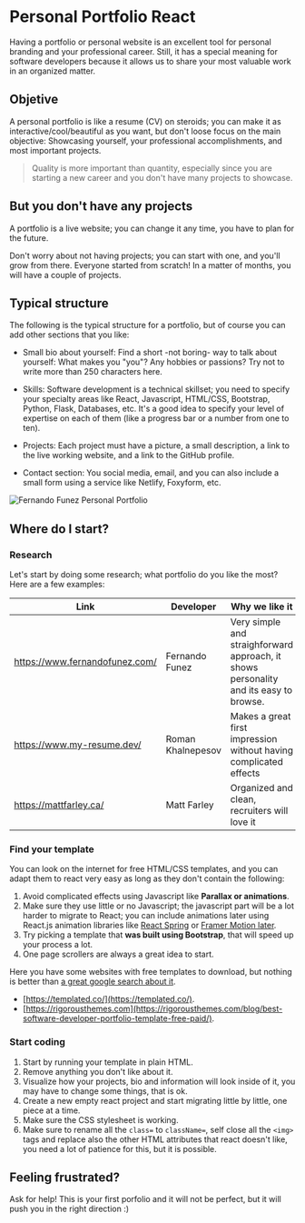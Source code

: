 # Personal Portfolio React

Having a portfolio or personal website is an excellent tool for personal branding and your professional career. Still, it has a special meaning for software developers because it allows us to share your most valuable work in an organized matter.

## Objetive

A personal portfolio is like a resume (CV) on steroids; you can make it as interactive/cool/beautiful as you want, but don't loose focus on the main objective: Showcasing yourself, your professional accomplishments, and most important projects.

> Quality is more important than quantity, especially since you are starting a new career and you don't have many projects to showcase.

## But you don't have any projects

A portfolio is a live website; you can change it any time, you have to plan for the future. 

Don't worry about not having projects; you can start with one, and you'll grow from there. Everyone started from scratch! In a matter of months, you will have a couple of projects.

## Typical structure

The following is the typical structure for a portfolio, but of course you can add other sections that you like:

- Small bio about yourself: Find a short -not boring- way to talk about yourself: What makes you "you"? Any hobbies or passions? Try not to write more than 250 characters here.

- Skills: Software development is a technical skillset; you need to specify your specialty areas like React, Javascript, HTML/CSS, Bootstrap, Python, Flask, Databases, etc. It's a good idea to specify your level of expertise on each of them (like a progress bar or a number from one to ten).

- Projects: Each project must have a picture, a small description, a link to the live working website, and a link to the GitHub profile.

- Contact section: You social media, email, and you can also include a small form using a service like Netlify, Foxyform, etc.

![Fernando Funez Personal Portfolio](https://github.com/breatheco-de/exercise-personal-portfolio-react/blob/main/fernando-funez.png?raw=true)

## Where do I start?

### Research

Let's start by doing some research; what portfolio do you like the most? Here are a few examples: 

| Link                            | Developer         | Why we like it                                                                        |
| ------------------------------- | ---------------   | ------------------------------------------------------------------------------------- |
| https://www.fernandofunez.com/  | Fernando Funez    | Very simple and straighforward approach, it shows personality and its easy to browse. |
| https://www.my-resume.dev/      | Roman Khalnepesov | Makes a great first impression without having complicated effects                     |
| https://mattfarley.ca/          | Matt Farley       | Organized and clean, recruiters will love it                                          |


### Find your template

You can look on the internet for free HTML/CSS templates, and you can adapt them to react very easy as long as they don't contain the following:

1. Avoid complicated effects using Javascript like **Parallax or animations**.
2. Make sure they use little or no Javascript; the javascript part will be a lot harder to migrate to React; you can include animations later using React.js animation libraries like [React Spring](https://www.react-spring.io/docs/hooks/examples) or [Framer Motion later](https://www.framer.com/motion/).
3. Try picking a template that **was built using Bootstrap**, that will speed up your process a lot.
4. One page scrollers are always a great idea to start.

Here you have some websites with free templates to download, but nothing is better than [a great google search about it](https://www.google.com/search?q=html+templates+portfolio+software+developer).

- [https://templated.co/](https://templated.co/).
- [https://rigorousthemes.com](https://rigorousthemes.com/blog/best-software-developer-portfolio-template-free-paid/).

### Start coding

1. Start by running your template in plain HTML.
2. Remove anything you don't like about it.
3. Visualize how your projects, bio and information will look inside of it, you may have to change some things, that is ok.
4. Create a new empty react project and start migrating little by little, one piece at a time.
5. Make sure the CSS stylesheet is working.
5. Make sure to rename all the `class=` to `className=`, self close all the `<img>` tags and replace also the other HTML attributes that react doesn't like, you need a lot of patience for this, but it is possible.

## Feeling frustrated?

Ask for help! This is your first porfolio and it will not be perfect, but it will push you in the right direction :)
